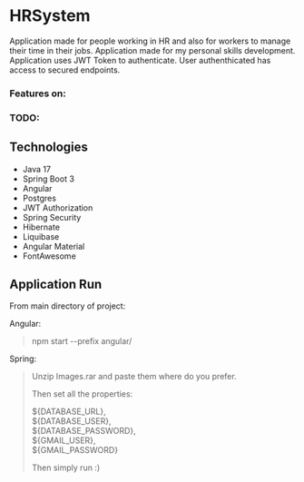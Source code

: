 # HRSystem
Application made for people working in HR and also for workers to manage their time
in their jobs.
Application made for my personal skills development.  
Application uses JWT Token to authenticate.
User authenthicated has access to secured endpoints.

### Features on:

### TODO:

## Technologies
* Java 17
* Spring Boot 3
* Angular
* Postgres
* JWT Authorization
* Spring Security
* Hibernate
* Liquibase
* Angular Material
* FontAwesome

## Application Run
From main directory of project:

Angular:
> npm start --prefix angular/


Spring:

> Unzip Images.rar and paste them where do you prefer.
>
> Then set all the properties:
>
> ${DATABASE_URL},  
> ${DATABASE_USER},  
> ${DATABASE_PASSWORD},   
> ${GMAIL_USER},  
> ${GMAIL_PASSWORD}
>
> Then simply run :)
